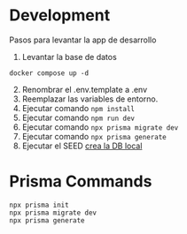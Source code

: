 # Development

Pasos para levantar la app de desarrollo

1. Levantar la base de datos

```
docker compose up -d
```

2. Renombrar el .env.template a .env
3. Reemplazar las variables de entorno.
4. Ejecutar comando `npm install`
5. Ejecutar comando `npm run dev`
6. Ejecutar comando `npx prisma migrate dev`
7. Ejecutar comando `npx prisma generate`
8. Ejecutar el SEED [crea la DB local](http://localhost:3000/api/seed)

# Prisma Commands

```
npx prisma init
npx prisma migrate dev
npx prisma generate
```
